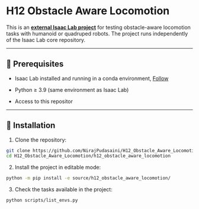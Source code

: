 # H12 Obstacle Aware Locomotion

This is an [**external Isaac Lab project**]((https://isaac-sim.github.io/IsaacLab/main/source/overview/own-project/template.html).) for testing obstacle-aware locomotion tasks with humanoid or quadruped robots. The project runs independently of the Isaac Lab core repository.  

---

## 🔹 Prerequisites

- Isaac Lab installed and running in a conda environment, [Follow](https://isaac-sim.github.io/IsaacLab/main/source/setup/installation/index.html) 

- Python ≥ 3.9 (same environment as Isaac Lab)  

- Access to this repositor

---

## 🔹 Installation

1. Clone the repository:

```bash
git clone https://github.com/NirajPudasaini/H12_Obstacle_Aware_Locomotion.git
cd H12_Obstacle_Aware_Locomotion/h12_obstacle_aware_locomotion
```

2. Install the project in editable mode:

```bash
python -m pip install -e source/h12_obstacle_aware_locomotion/
```

3. Check the tasks available in the project:
```bash
python scripts/list_envs.py
```
